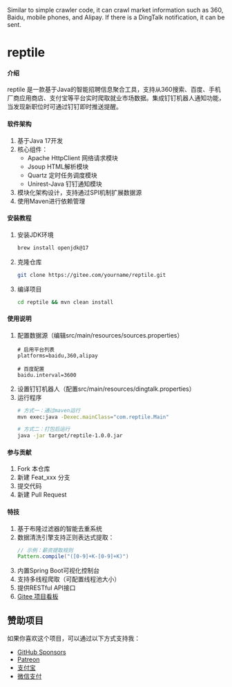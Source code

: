 Similar to simple crawler code, it can crawl market information such as 360, Baidu, mobile phones, and Alipay. If there is a DingTalk notification, it can be sent.


# reptile

#### 介绍
reptile 是一款基于Java的智能招聘信息聚合工具，支持从360搜索、百度、手机厂商应用商店、支付宝等平台实时爬取就业市场数据。集成钉钉机器人通知功能，当发现新职位时可通过钉钉即时推送提醒。

#### 软件架构
1. 基于Java 17开发
2. 核心组件：
   - Apache HttpClient 网络请求模块
   - Jsoup HTML解析模块
   - Quartz 定时任务调度模块
   - Unirest-Java 钉钉通知模块
3. 模块化架构设计，支持通过SPI机制扩展数据源
4. 使用Maven进行依赖管理

#### 安装教程

1. 安装JDK环境
   ```bash
   brew install openjdk@17
   ```
2. 克隆仓库
   ```bash
   git clone https://gitee.com/yourname/reptile.git
   ```
3. 编译项目
   ```bash
   cd reptile && mvn clean install
   ```

#### 使用说明

1. 配置数据源（编辑src/main/resources/sources.properties）
   ```properties
   # 启用平台列表
   platforms=baidu,360,alipay
   
   # 百度配置
   baidu.interval=3600
   ```
2. 设置钉钉机器人（配置src/main/resources/dingtalk.properties）
3. 运行程序
   ```bash
   # 方式一：通过maven运行
   mvn exec:java -Dexec.mainClass="com.reptile.Main"

   # 方式二：打包后运行
   java -jar target/reptile-1.0.0.jar
   ```

#### 参与贡献

1.  Fork 本仓库
2.  新建 Feat_xxx 分支
3.  提交代码
4.  新建 Pull Request

#### 特技

1. 基于布隆过滤器的智能去重系统
2. 数据清洗引擎支持正则表达式提取：
   ```java
   // 示例：薪资提取规则
   Pattern.compile("([0-9]+K-[0-9]+K)")
   ```
3. 内置Spring Boot可视化控制台
4. 支持多线程爬取（可配置线程池大小）
5. 提供RESTful API接口
6. [Gitee 项目看板](https://gitee.com/yourname/reptile/boards)


## 赞助项目
 
如果你喜欢这个项目，可以通过以下方式支持我：
 
- [GitHub Sponsors](https://github.com/sponsors/your-username)
- [Patreon](https://www.patreon.com/your-username)
- [支付宝](https://example.com/alipay)
- [微信支付](https://github.com/user-attachments/assets/3e3f3a76-4783-4797-aab9-16f1fd70e08b)



